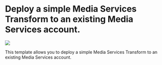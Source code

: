 # Deploy a simple Media Services Transform to an existing Media Services account.

<a href="https://portal.azure.com/#create/Microsoft.Template/uri/https%3A%2F%2Fraw.githubusercontent.com%2FAzure-Samples%2Fmedia-services-v3-arm-templates%2Fmaster%2Ftransform-simple%2Fazuredeploy.json" target="_blank">
    <img src="http://azuredeploy.net/deploybutton.png"/>
</a>

This template allows you to deploy a simple Media Services Transform to an existing Media Services account.

